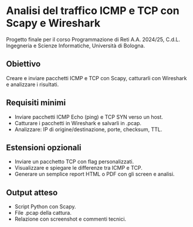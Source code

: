# Analisi del traffico ICMP e TCP con Scapy e Wireshark

Progetto finale per il corso Programmazione di Reti A.A. 2024/25, C.d.L. Ingegneria e Scienze Informatiche, Università di Bologna.

## Obiettivo
Creare e inviare pacchetti ICMP e TCP con Scapy, catturarli con Wireshark e analizzare i risultati.

## Requisiti minimi

- Inviare pacchetti ICMP Echo (ping) e TCP SYN verso un host.
- Catturare i pacchetti in Wireshark e salvarli in .pcap.
- Analizzare: IP di origine/destinazione, porte, checksum, TTL.

## Estensioni opzionali

- Inviare un pacchetto TCP con flag personalizzati.
- Visualizzare e spiegare le differenze tra ICMP e TCP.
- Generare un semplice report HTML o PDF con gli screen e analisi.

## Output atteso

- Script Python con Scapy.
- File .pcap della cattura.
- Relazione con screenshot e commenti tecnici.

